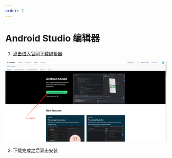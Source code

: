```yaml
---
order: 2
---
```


# Android Studio 编辑器

1. [点击进入官网下载编辑器](https://developer.android.com/studio/index.html)

![下载 Android Studio](./image/9.png)

2. 下载完成之后双击安装